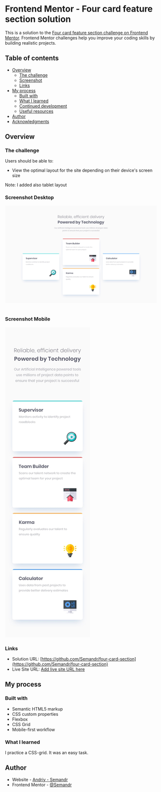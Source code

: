 # Frontend Mentor - Four card feature section solution

This is a solution to the [Four card feature section challenge on Frontend Mentor](https://www.frontendmentor.io/challenges/four-card-feature-section-weK1eFYK). Frontend Mentor challenges help you improve your coding skills by building realistic projects.

## Table of contents

- [Overview](#overview)
  - [The challenge](#the-challenge)
  - [Screenshot](#screenshot)
  - [Links](#links)
- [My process](#my-process)
  - [Built with](#built-with)
  - [What I learned](#what-i-learned)
  - [Continued development](#continued-development)
  - [Useful resources](#useful-resources)
- [Author](#author)
- [Acknowledgments](#acknowledgments)

## Overview

### The challenge

Users should be able to:

- View the optimal layout for the site depending on their device's screen size

Note: I added also tablet layout

### Screenshot Desktop

![](./images/desktop-screen.jpg)

#

### Screenshot Mobile

![](./images/mobile-screen.jpg)

### Links

- Solution URL: [https://github.com/Semandr/four-card-section](https://github.com/Semandr/four-card-section)
- Live Site URL: [Add live site URL here](https://your-live-site-url.com)

## My process

### Built with

- Semantic HTML5 markup
- CSS custom properties
- Flexbox
- CSS Grid
- Mobile-first workflow

### What I learned

I practice a CSS-grid. It was an easy task.

## Author

- Website - [Andriy - Semandr](https://github.com/Semandr)
- Frontend Mentor - [@Semandr](https://www.frontendmentor.io/profile/Semandr)
